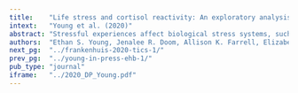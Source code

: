 ```yaml
---
title:    "Life stress and cortisol reactivity: An exploratory analysis of stress exposure across life on HPA axis functioning."
intext:   "Young et al. (2020)"
abstract: "Stressful experiences affect biological stress systems, such as the hypothalamic–pituitary–adrenal (HPA) axis. Life stress can potentially alter regulation of the HPA axis and has been associated with poorer physical and mental health. Little, however, is known about the relative influence of stressors that are encountered at different developmental periods on acute stress reactions in adulthood. In this study, we explored three models of the influence of stress exposure on cortisol reactivity to a modified version of the Trier Social Stress Test (TSST) by leveraging 37 years of longitudinal data in a high-risk birth cohort (N = 112). The cumulative stress model suggests that accumulated stress across the lifespan leads to dysregulated reactivity, whereas the biological embedding model implicates early childhood as a critical period. The sensitization model assumes that dysregulation should only occur when stress is high in both early childhood and concurrently. All of the models predicted altered reactivity, but do not anticipate its exact form. We found support for both cumulative and biological embedding effects. However, when pitted against each other, early life stress predicted more blunted cortisol responses at age 37 over and above cumulative life stress. Additional analyses revealed that stress exposure in middle childhood also predicted more blunted cortisol reactivity."
authors:  "Ethan S. Young, Jenalee R. Doom, Allison K. Farrell, Elizabeth A. Carlson, Michelle M. Englund, Gregory E. Miller, Megan R. Gunnar, Glenn I. Roisman, & Jeffry A. Simpson"
next_pg:  "../frankenhuis-2020-tics-1/"
prev_pg:  "../young-in-press-ehb-1/"
pub_type: "journal"
iframe:   "../2020_DP_Young.pdf"
---
```

